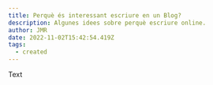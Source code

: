 ```yaml
---
title: Perquè és interessant escriure en un Blog?
description: Algunes idees sobre perquè escriure online.
author: JMR
date: 2022-11-02T15:42:54.419Z
tags:
  - created
---
```

T﻿ext